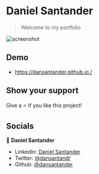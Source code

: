 # Daniel Santander
> Welcome to my portfolio

![screenshot](preview.png)

## Demo

  - https://dansantander.github.io./

## Show your support

Give a ⭐️ if you like this project!

## Socials

👤 **Daniel Santander**

- Linkedin: [Daniel Santander](https://www.linkedin.com/in/daniel-santander)
- Twitter: [@dansantandr](https://twitter.com/dansantandr)
- Github: [@dansantander](https://github.com/dansantander)